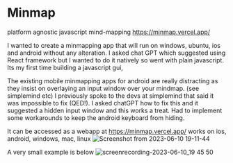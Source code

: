 # Minmap
platform agnostic javascript mind-mapping https://minmap.vercel.app/

I wanted to create a minmapping app that will run on windows, ubuntu, ios and android without any alteration. I asked chat GPT which suggested using React framework but I wanted to do it natively so went with plain javascript. Its my first time building a javascript gui,

The existing mobile minmapping apps for android are really distracting as they insist on overlaying an input window over your mindmap. (see simplemind etc) I previously spoke to the devs at simplemind that said it was impossible to fix (QED!). I asked chatGPT how to fix this and it suggested a hidden input window and this works a treat. Had to implement some workarounds to keep the android keyboard from hiding.



It can be accessed as a webapp at https://minmap.vercel.app/ works on ios, android, windows, mac, linux
![Screenshot from 2023-06-10 19-11-44](https://github.com/sujitvasanth/minmap/assets/18464444/babc86f4-211a-43c1-b493-1ab0799b0eff)

A very small example is below
![screenrecording-2023-06-10_19 45 50](https://github.com/sujitvasanth/minmap/assets/18464444/47dd1235-1416-4e2b-8e1a-909fd2c5085e)
